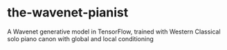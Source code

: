 # the-wavenet-pianist
A Wavenet generative model in TensorFlow, trained with Western Classical solo piano canon with global and local conditioning
